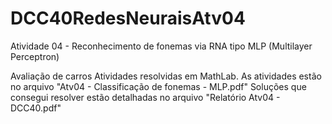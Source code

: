 # DCC40RedesNeuraisAtv04
Atividade 04 - Reconhecimento de fonemas via RNA tipo MLP (Multilayer Perceptron) 

Avaliação de carros Atividades resolvidas em MathLab. As atividades estão no arquivo "Atv04 - Classificação de fonemas - MLP.pdf" 
Soluções que consegui resolver estão detalhadas no arquivo "Relatório Atv04 - DCC40.pdf"
